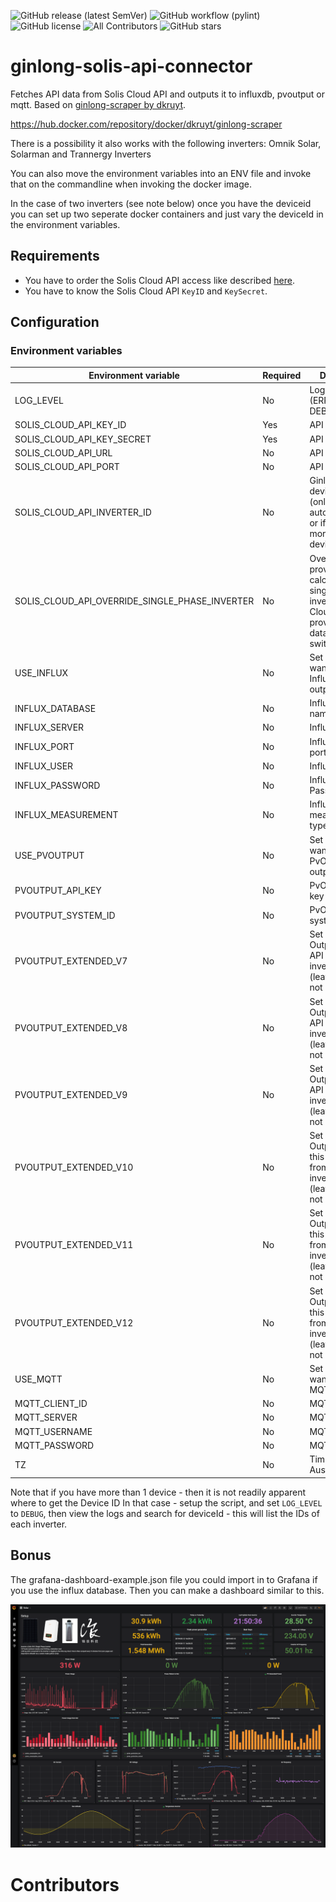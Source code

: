 ![GitHub release (latest SemVer)](https://img.shields.io/github/v/release/Gentleman1983/ginlong_solis_api_connector?sort=semver&style=plastic)
![GitHub workflow (pylint)](https://img.shields.io/github/actions/workflow/status/Gentleman1983/ginlong_solis_api_connector/pylint.yml?label=pylint&style=plastic)
![GitHub license](https://img.shields.io/github/license/Gentleman1983/ginlong_solis_api_connector?style=plastic)
![All Contributors](https://img.shields.io/github/all-contributors/Gentleman1983/ginlong_solis_api_connector?style=plastic)
![GitHub stars](https://img.shields.io/github/stars/Gentleman1983/ginlong_solis_api_connector?style=plastic)

# ginlong-solis-api-connector

Fetches API data from Solis Cloud API and outputs it to influxdb, pvoutput or mqtt. Based on [ginlong-scraper by dkruyt](https://github.com/dkruyt/ginlong-scraper).

https://hub.docker.com/repository/docker/dkruyt/ginlong-scraper

There is a possibility it also works with the following inverters: Omnik Solar, Solarman and Trannergy Inverters

You can also move the environment variables into an ENV file and invoke that on the commandline when 
invoking the docker image.

In the case of two inverters (see note below) once you have the deviceid you can set up two seperate docker containers
and just vary the deviceId in the environment variables.

## Requirements
* You have to order the Solis Cloud API access like described [here](https://solis-service.solisinverters.com/support/solutions/articles/44002212561-api-access-soliscloud).
* You have to know the Solis Cloud API `KeyID` and `KeySecret`.

## Configuration

### Environment variables

| Environment variable                           | Required | Description                                                                                                                           | Default value                |
|------------------------------------------------|----------|---------------------------------------------------------------------------------------------------------------------------------------|------------------------------|
| LOG_LEVEL                                      | No       | Logging level (ERROR, INFO, DEBUG)                                                                                                    | `INFO`                       |
| SOLIS_CLOUD_API_KEY_ID                         | Yes      | API Key ID                                                                                                                            | *empty*                      |
| SOLIS_CLOUD_API_KEY_SECRET                     | Yes      | API Key Secret                                                                                                                        | *empty*                      |
| SOLIS_CLOUD_API_URL                            | No       | API URL                                                                                                                               | `https://www.soliscloud.com` |
| SOLIS_CLOUD_API_PORT                           | No       | API Port                                                                                                                              | `13333`                      |
| SOLIS_CLOUD_API_INVERTER_ID                    | No       | Ginlong Solis device ID<br/>(only required if auto-detect fails or if you have more than one device)                                  | *empty*                      |
| SOLIS_CLOUD_API_OVERRIDE_SINGLE_PHASE_INVERTER | No       | Override to provide correct calculations for single phase inverters if Solis Cloud API provides wrong data. Simply switch to `true`   | *empty*                      |
| USE_INFLUX                                     | No       | Set to true if you want to use InfluxDB as output                                                                                     | `false`                      |
| INFLUX_DATABASE                                | No       | InfluxDB DB name                                                                                                                      | `influxdb`                   |
| INFLUX_SERVER                                  | No       | InfluxDB server                                                                                                                       | `localhost`                  |
| INFLUX_PORT                                    | No       | InfluxDB server port                                                                                                                  | `8086`                       |
| INFLUX_USER                                    | No       | InfluxDB User                                                                                                                         | *empty*                      |
| INFLUX_PASSWORD                                | No       | InfluxDB Password                                                                                                                     | *empty*                      |
| INFLUX_MEASUREMENT                             | No       | InfluxDB measurement type                                                                                                             | `PV`                         |
| USE_PVOUTPUT                                   | No       | Set to true if you want to use PvOutput as output                                                                                     | `false`                      |
| PVOUTPUT_API_KEY                               | No       | PvOutput API key                                                                                                                      | *empty*                      |
| PVOUTPUT_SYSTEM_ID                             | No       | PvOutput system ID                                                                                                                    | *empty*                      |
| PVOUTPUT_EXTENDED_V7                           | No       | Set Extendet Output v7 to this API Key from inverterDetail (leave blank if not donated)                                               | *empty*                      |
| PVOUTPUT_EXTENDED_V8                           | No       | Set Extendet Output v8 to this API Key from inverterDetail (leave blank if not donated)                                               | *empty*                      |
| PVOUTPUT_EXTENDED_V9                           | No       | Set Extendet Output v9 to this API Key from inverterDetail (leave blank if not donated)                                               | *empty*                      |
| PVOUTPUT_EXTENDED_V10                          | No       | Set Extendet Output v10 to this API Key from inverterDetail (leave blank if not donated)                                              | *empty*                      |
| PVOUTPUT_EXTENDED_V11                          | No       | Set Extendet Output v11 to this API Key from inverterDetail (leave blank if not donated)                                              | *empty*                      |
| PVOUTPUT_EXTENDED_V12                          | No       | Set Extendet Output v12 to this API Key from inverterDetail (leave blank if not donated)                                              | *empty*                      |
| USE_MQTT                                       | No       | Set to true if you want to use MQTT as output                                                                                         | `false`                      |
| MQTT_CLIENT_ID                                 | No       | MQTT client ID                                                                                                                        | `pv`                         |
| MQTT_SERVER                                    | No       | MQTT server                                                                                                                           | `localhost`                  |
| MQTT_USERNAME                                  | No       | MQTT username                                                                                                                         | *empty*                      |
| MQTT_PASSWORD                                  | No       | MQTT password                                                                                                                         | *empty*                      |
| TZ                                             | No       | TimeZone e.g Australia/Sydney                                                                                                         | *empty*                      |

Note that if you have more than 1 device - then it is not readily apparent where to get the Device ID
In that case - setup the script, and set `LOG_LEVEL` to `DEBUG`, then view the logs and search for deviceId - 
this will list the IDs of each inverter.

## Bonus

The grafana-dashboard-example.json file you could import in to Grafana if you use the influx database. Then you can make a dashboard similar to this.

![grafana](https://github.com/dkruyt/resources/raw/master/grafana-dashboard-ginlong-small.png)

# Contributors

<!-- ALL-CONTRIBUTORS-LIST:START - Do not remove or modify this section -->
<!-- prettier-ignore-start -->
<!-- markdownlint-disable -->

<!-- markdownlint-restore -->
<!-- prettier-ignore-end -->

<!-- ALL-CONTRIBUTORS-LIST:END -->
